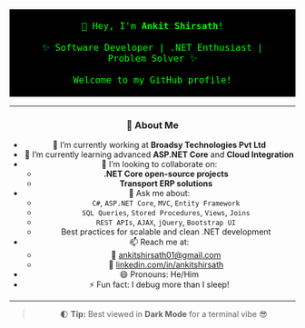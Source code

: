 <div align="center">

<p style="background-color:#000000; color:#00FF00; padding:20px; font-family:monospace; font-size:16px;">
  👋 Hey, I'm <strong>Ankit Shirsath</strong>!<br><br>
  ✨ Software Developer | .NET Enthusiast | Problem Solver ✨<br><br>
  Welcome to my GitHub profile!
</p>

---

### 🚀 About Me

- 🔭 I’m currently working at <strong>Broadsy Technologies Pvt Ltd</strong>
- 🌱 I’m currently learning advanced <strong>ASP.NET Core</strong> and <strong>Cloud Integration</strong>
- 👯 I’m looking to collaborate on:
  - <strong>.NET Core open-source projects</strong>
  - <strong>Transport ERP solutions</strong>
- 💬 Ask me about:
  - <code>C#</code>, <code>ASP.NET Core</code>, <code>MVC</code>, <code>Entity Framework</code>
  - <code>SQL Queries</code>, <code>Stored Procedures</code>, <code>Views</code>, <code>Joins</code>
  - <code>REST APIs</code>, <code>AJAX</code>, <code>jQuery</code>, <code>Bootstrap UI</code>
  - Best practices for scalable and clean .NET development
- 📫 Reach me at:
  - 📧 <a href="mailto:ankitshirsath01@gmail.com">ankitshirsath01@gmail.com</a>
  - 🔗 <a href="https://www.linkedin.com/in/ankit-shirsath">linkedin.com/in/ankitshirsath</a>
- 😄 Pronouns: He/Him
- ⚡ Fun fact: I debug more than I sleep!

---

> 🌓 <strong>Tip:</strong> Best viewed in <strong>Dark Mode</strong> for a terminal vibe 😎

</div>
